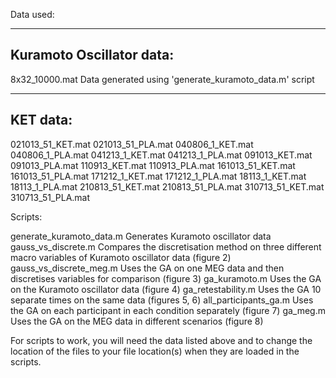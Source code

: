 
Data used:

------------
Kuramoto Oscillator data:
------------
8x32_10000.mat 			Data generated using 'generate_kuramoto_data.m' script

------------
KET data:
------------
021013_51_KET.mat
021013_51_PLA.mat
040806_1_KET.mat
040806_1_PLA.mat
041213_1_KET.mat
041213_1_PLA.mat
091013_KET.mat
091013_PLA.mat
110913_KET.mat
110913_PLA.mat
161013_51_KET.mat
161013_51_PLA.mat
171212_1_KET.mat
171212_1_PLA.mat
18113_1_KET.mat
18113_1_PLA.mat
210813_51_KET.mat
210813_51_PLA.mat
310713_51_KET.mat
310713_51_PLA.mat


Scripts:

generate_kuramoto_data.m		Generates Kuramoto oscillator data
gauss_vs_discrete.m 			Compares the discretisation method on three different macro variables of Kuramoto oscillator data (figure 2)
gauss_vs_discrete_meg.m 		Uses the GA on one MEG data and then discretises variables for comparison (figure 3)
ga_kuramoto.m				Uses the GA on the Kuramoto oscillator data (figure 4)
ga_retestability.m 			Uses the GA 10 separate times on the same data (figures 5, 6)
all_participants_ga.m 			Uses the GA on each participant in each condition separately (figure 7)
ga_meg.m				Uses the GA on the MEG data in different scenarios (figure 8)

For scripts to work, you will need the data listed above and to change the location of the files to your file location(s) when they are loaded in the scripts.
